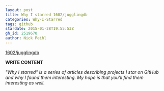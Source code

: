 ```yaml
---
layout: post
title: Why I starred 1602/jugglingdb
categories: Why-I-Starred
tags: github
stardate: 2015-01-28T19:55:53Z
gh_id: 2519670
author: Nick Peihl
---
```


[1602/jugglingdb](https://github.com/1602/jugglingdb)

**WRITE CONTENT**

*"Why I starred" is a series of articles describing projects I star on GitHub and why I found them interesting. My hope is that you'll find them interesting as well.*

